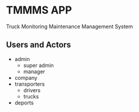 # TMMMS APP
Truck Monitoring Maintenance Management System

## Users and Actors
- admin
    - super admin
    - manager
- company
- transporters
    - drivers
    - trucks
- deports
